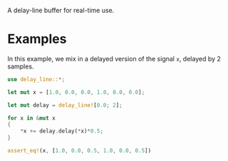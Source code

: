 A delay-line buffer for real-time use.

# Examples

In this example, we mix in a delayed version of the signal `x`, delayed by 2 samples.

```rust
use delay_line::*;

let mut x = [1.0, 0.0, 0.0, 1.0, 0.0, 0.0];

let mut delay = delay_line![0.0; 2];

for x in &mut x
{
    *x += delay.delay(*x)*0.5;
}

assert_eq!(x, [1.0, 0.0, 0.5, 1.0, 0.0, 0.5])
```
